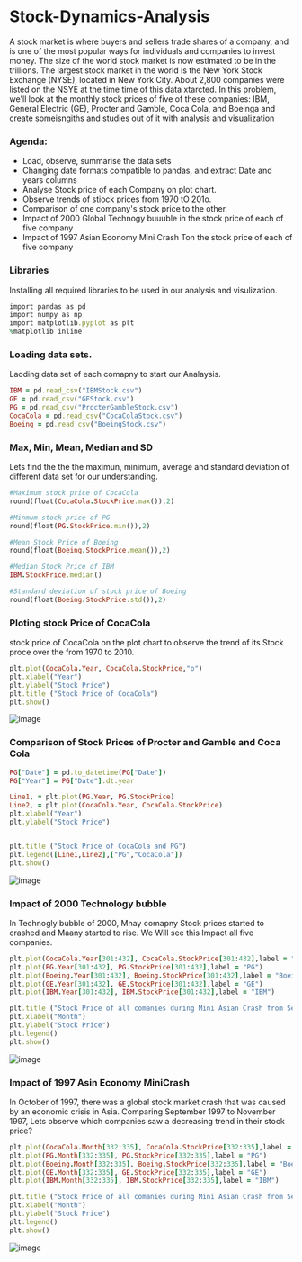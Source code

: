 # Stock-Dynamics-Analysis
A stock market is where buyers and sellers trade shares of a company, and is one of the most popular ways for individuals and companies to invest money. The size of the world stock market is now estimated to be in the trillions. The largest stock market in the world is the New York Stock Exchange (NYSE), located in New York City. About 2,800 companies were listed on the NSYE at the time time of this data xtarcted. In this problem, we'll look at the monthly stock prices of five of these companies: IBM, General Electric (GE), Procter and Gamble, Coca Cola, and Boeinga and create someisngiths and studies out of it with analysis and visualization


### Agenda:
    
- Load, observe, summarise the data sets
- Changing date formats compatible to pandas, and extract Date and years columns
- Analyse Stock price of each Company on plot chart.
- Observe trends of stiock prices  from 1970 tO 201o.
- Comparison of one company's stock price to the other.
- Impact of 2000 Global Technogy buuuble in the stock price of each of five company
- Impact of 1997 Asian Economy Mini Crash Ton the stock price of each of five company

### Libraries 
Installing all required libraries to be used in our analysis and visulization.

```ruby
import pandas as pd
import numpy as np
import matplotlib.pyplot as plt
%matplotlib inline
```
### Loading data sets.
Laoding data set of each comapny to start our Analaysis.
```ruby
IBM = pd.read_csv("IBMStock.csv")
GE = pd.read_csv("GEStock.csv")
PG = pd.read_csv("ProcterGambleStock.csv")
CocaCola = pd.read_csv("CocaColaStock.csv")
Boeing = pd.read_csv("BoeingStock.csv")
```

### Max, Min, Mean, Median and SD 
Lets find the the the maximun, minimum, average and standard deviation of different data set for our understanding.

```ruby
#Maximum stock price of CocaCola
round(float(CocaCola.StockPrice.max()),2)

#Minmum stock price of PG
round(float(PG.StockPrice.min()),2)

#Mean Stock Price of Boeing
round(float(Boeing.StockPrice.mean()),2)

#Median Stock Price of IBM
IBM.StockPrice.median()

#Standard deviation of stock price of Boeing
round(float(Boeing.StockPrice.std()),2)

```

### Ploting stock Price of CocaCola
stock price of CocaCola on the plot chart to observe the trend of its Stock proce over the from 1970 to 2010.

 ``` ruby
 plt.plot(CocaCola.Year, CocaCola.StockPrice,"o")
plt.xlabel("Year")
plt.ylabel("Stock Price")
plt.title ("Stock Price of CocaCola")
plt.show()
```
![image](https://user-images.githubusercontent.com/64645859/135140692-1461e054-b201-437b-8af0-4b8b32a2e751.png)


### Comparison of Stock Prices of Procter and Gamble and Coca Cola

```ruby
PG["Date"] = pd.to_datetime(PG["Date"])
PG["Year"] = PG["Date"].dt.year

Line1, = plt.plot(PG.Year, PG.StockPrice)
Line2, = plt.plot(CocaCola.Year, CocaCola.StockPrice)
plt.xlabel("Year")
plt.ylabel("Stock Price")


plt.title ("Stock Price of CocaCola and PG")
plt.legend([Line1,Line2],["PG","CocaCola"])
plt.show()
```
![image](https://user-images.githubusercontent.com/64645859/135140814-7bebd7e7-8702-4e11-a5d8-6b30e38c1ab8.png)


### Impact of 2000 Technology bubble

In Technogly bubble of 2000, Mnay comapny Stock prices started to crashed and Maany started to rise. We Will see this Impact all five companies.

```ruby
plt.plot(CocaCola.Year[301:432], CocaCola.StockPrice[301:432],label = "CocaCola")
plt.plot(PG.Year[301:432], PG.StockPrice[301:432],label = "PG")
plt.plot(Boeing.Year[301:432], Boeing.StockPrice[301:432],label = "Boeing")
plt.plot(GE.Year[301:432], GE.StockPrice[301:432],label = "GE")
plt.plot(IBM.Year[301:432], IBM.StockPrice[301:432],label = "IBM")

plt.title ("Stock Price of all comanies during Mini Asian Crash from Sep to Nov in 1997")
plt.xlabel("Month")
plt.ylabel("Stock Price")
plt.legend()
plt.show()
```
![image](https://user-images.githubusercontent.com/64645859/135140912-4444c1e1-03df-420a-9e69-93bfa4a2e9da.png)

### Impact of 1997 Asin Economy MiniCrash
In October of 1997, there was a global stock market crash that was caused by an economic crisis in Asia. Comparing September 1997 to November 1997, Lets observe which companies saw a decreasing trend in their stock price?
```ruby
plt.plot(CocaCola.Month[332:335], CocaCola.StockPrice[332:335],label = "CocaCola")
plt.plot(PG.Month[332:335], PG.StockPrice[332:335],label = "PG")
plt.plot(Boeing.Month[332:335], Boeing.StockPrice[332:335],label = "Boeing")
plt.plot(GE.Month[332:335], GE.StockPrice[332:335],label = "GE")
plt.plot(IBM.Month[332:335], IBM.StockPrice[332:335],label = "IBM")

plt.title ("Stock Price of all comanies during Mini Asian Crash from Sep to Nov in 1997")
plt.xlabel("Month")
plt.ylabel("Stock Price")
plt.legend()
plt.show()
```
![image](https://user-images.githubusercontent.com/64645859/135141140-bbdbf2d1-09c3-45e1-b00f-60f1ce2ebe3e.png)



